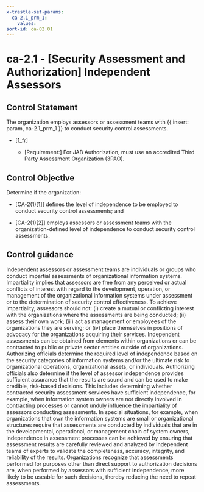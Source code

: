```yaml
---
x-trestle-set-params:
  ca-2.1_prm_1:
    values:
sort-id: ca-02.01
---
```


# ca-2.1 - \[Security Assessment and Authorization\] Independent Assessors

## Control Statement

The organization employs assessors or assessment teams with {{ insert: param, ca-2.1_prm_1 }} to conduct security control assessments.

- \[1_fr\]

  - \[Requirement:\] For JAB Authorization, must use an accredited Third Party Assessment Organization (3PAO).

## Control Objective

Determine if the organization:

- \[CA-2(1)[1]\] defines the level of independence to be employed to conduct security control assessments; and

- \[CA-2(1)[2]\] employs assessors or assessment teams with the organization-defined level of independence to conduct security control assessments.

## Control guidance

Independent assessors or assessment teams are individuals or groups who conduct impartial assessments of organizational information systems. Impartiality implies that assessors are free from any perceived or actual conflicts of interest with regard to the development, operation, or management of the organizational information systems under assessment or to the determination of security control effectiveness. To achieve impartiality, assessors should not: (i) create a mutual or conflicting interest with the organizations where the assessments are being conducted; (ii) assess their own work; (iii) act as management or employees of the organizations they are serving; or (iv) place themselves in positions of advocacy for the organizations acquiring their services. Independent assessments can be obtained from elements within organizations or can be contracted to public or private sector entities outside of organizations. Authorizing officials determine the required level of independence based on the security categories of information systems and/or the ultimate risk to organizational operations, organizational assets, or individuals. Authorizing officials also determine if the level of assessor independence provides sufficient assurance that the results are sound and can be used to make credible, risk-based decisions. This includes determining whether contracted security assessment services have sufficient independence, for example, when information system owners are not directly involved in contracting processes or cannot unduly influence the impartiality of assessors conducting assessments. In special situations, for example, when organizations that own the information systems are small or organizational structures require that assessments are conducted by individuals that are in the developmental, operational, or management chain of system owners, independence in assessment processes can be achieved by ensuring that assessment results are carefully reviewed and analyzed by independent teams of experts to validate the completeness, accuracy, integrity, and reliability of the results. Organizations recognize that assessments performed for purposes other than direct support to authorization decisions are, when performed by assessors with sufficient independence, more likely to be useable for such decisions, thereby reducing the need to repeat assessments.
